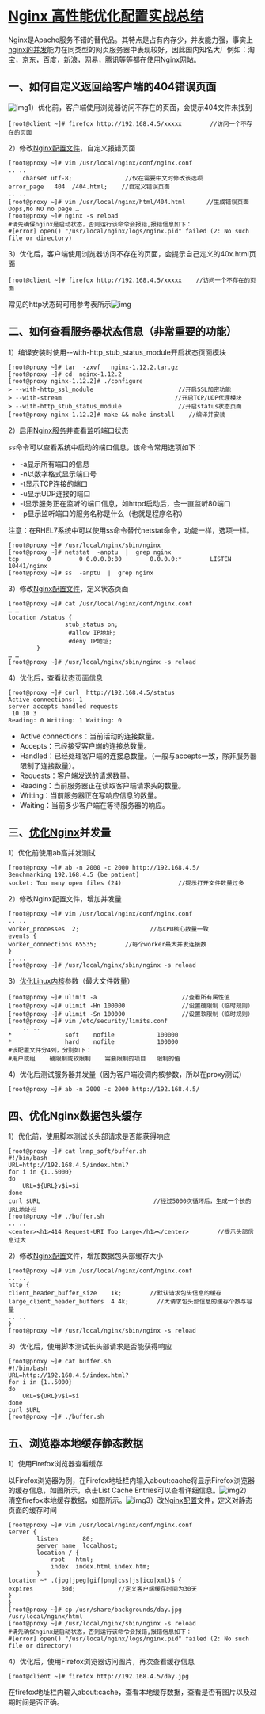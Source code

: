 # [Nginx 高性能优化配置实战总结](https://segmentfault.com/a/1190000037788252)



Nginx是Apache服务不错的替代品。其特点是占有内存少，并发能力强，事实上[nginx的并发](http://mp.weixin.qq.com/s?__biz=MzI0MDQ4MTM5NQ==&mid=2247491116&idx=2&sn=e13451256e97fa889ec81043b0d04912&chksm=e91b7b30de6cf22664b0ae92e9e326aa339e0e8b0f3d49df1cfd337fe031b779e5b63dc00369&scene=21#wechat_redirect)能力在同类型的网页服务器中表现较好，因此国内知名大厂例如：淘宝，京东，百度，新浪，网易，腾讯等等都在使用[Nginx](http://mp.weixin.qq.com/s?__biz=MzI0MDQ4MTM5NQ==&mid=2247495416&idx=1&sn=bada1264baa5cc387cc2790fb87d5fc3&chksm=e9188be4de6f02f2a79586c60d1071132b8b70a83ab268808cb08139efc21b142790195383f5&scene=21#wechat_redirect)网站。



## 一、如何自定义返回给客户端的404错误页面

![img](https://segmentfault.com/img/remote/1460000037788255)1）优化前，客户端使用浏览器访问不存在的页面，会提示404文件未找到

```
[root@client ~]# firefox http://192.168.4.5/xxxxx        //访问一个不存在的页面
```

2）修改[Nginx配置文件](http://mp.weixin.qq.com/s?__biz=MzI0MDQ4MTM5NQ==&mid=2247490919&idx=2&sn=d1bbbf3974565aa1cb41c3e9a4f3826b&chksm=e91b787bde6cf16dd8e208ec07188578d2b68683b01d7fe395a4f0372134cf8c57746b07ea42&scene=21#wechat_redirect)，自定义报错页面

```
[root@proxy ~]# vim /usr/local/nginx/conf/nginx.conf
.. ..
    charset utf-8;               //仅在需要中文时修改该选项
error_page   404  /404.html;    //自定义错误页面
.. ..
[root@proxy ~]# vim /usr/local/nginx/html/404.html      //生成错误页面
Oops,No NO no page …
[root@proxy ~]# nginx -s reload
#请先确保nginx是启动状态，否则运行该命令会报错,报错信息如下：
#[error] open() "/usr/local/nginx/logs/nginx.pid" failed (2: No such file or directory)
```

3）优化后，客户端使用浏览器访问不存在的页面，会提示自己定义的40x.html页面

```
[root@client ~]# firefox http://192.168.4.5/xxxxx    //访问一个不存在的页面
```

常见的http状态码可用参考表所示![img](https://segmentfault.com/img/remote/1460000037788256)

## 二、如何查看服务器状态信息（非常重要的功能）

1）编译安装时使用--with-http_stub_status_module开启状态页面模块

```
[root@proxy ~]# tar  -zxvf   nginx-1.12.2.tar.gz
[root@proxy ~]# cd  nginx-1.12.2
[root@proxy nginx-1.12.2]# ./configure   
> --with-http_ssl_module                        //开启SSL加密功能
> --with-stream                                //开启TCP/UDP代理模块
> --with-http_stub_status_module                //开启status状态页面
[root@proxy nginx-1.12.2]# make && make install    //编译并安装
```

2）启用[Nginx服务](http://mp.weixin.qq.com/s?__biz=MzI0MDQ4MTM5NQ==&mid=2247494790&idx=2&sn=acc3075a8b5e59824baf31a2b81b560b&chksm=e918899ade6f008cf7abb6864dbf8ca3c3e94e54c66115272a36f2df390c44ce0538ad4de1a1&scene=21#wechat_redirect)并查看监听端口状态

ss命令可以查看系统中启动的端口信息，该命令常用选项如下：

- -a显示所有端口的信息
- -n以数字格式显示端口号
- -t显示TCP连接的端口
- -u显示UDP连接的端口
- -l显示服务正在监听的端口信息，如httpd启动后，会一直监听80端口
- -p显示监听端口的服务名称是什么（也就是程序名称）

注意：在RHEL7系统中可以使用ss命令替代netstat命令，功能一样，选项一样。

```
[root@proxy ~]# /usr/local/nginx/sbin/nginx
[root@proxy ~]# netstat  -anptu  |  grep nginx
tcp        0        0 0.0.0.0:80        0.0.0.0:*        LISTEN        10441/nginx
[root@proxy ~]# ss  -anptu  |  grep nginx
```

3）修改[Nginx配置文件](http://mp.weixin.qq.com/s?__biz=MzI0MDQ4MTM5NQ==&mid=2247489371&idx=1&sn=f53d7e68964ab9178aa31dc75e43595f&chksm=e91b7247de6cfb519db17244f9a3598affe8744fb1c42661a5167349df9f80e66a80d08fa052&scene=21#wechat_redirect)，定义状态页面

```
[root@proxy ~]# cat /usr/local/nginx/conf/nginx.conf
… …
location /status {
                stub_status on;
                 #allow IP地址;
                 #deny IP地址;
        }
… …
[root@proxy ~]# /usr/local/nginx/sbin/nginx -s reload
```

4）优化后，查看状态页面信息

```
[root@proxy ~]# curl  http://192.168.4.5/status
Active connections: 1 
server accepts handled requests
 10 10 3 
Reading: 0 Writing: 1 Waiting: 0
```

- Active connections：当前活动的连接数量。
- Accepts：已经接受客户端的连接总数量。
- Handled：已经处理客户端的连接总数量。（一般与accepts一致，除非服务器限制了连接数量）。
- Requests：客户端发送的请求数量。
- Reading：当前服务器正在读取客户端请求头的数量。
- Writing：当前服务器正在写响应信息的数量。
- Waiting：当前多少客户端在等待服务器的响应。

## 三、[优化Nginx](http://mp.weixin.qq.com/s?__biz=MzI0MDQ4MTM5NQ==&mid=2247484627&idx=1&sn=8626a39ab0a9dc7d2a7bf26db7fd1ce8&chksm=e91b61cfde6ce8d924fd82809f5faeb334d50d371a4912dd0e1619c4d297937623e4cc09159e&scene=21#wechat_redirect)并发量

1）优化前使用ab高并发测试

```
[root@proxy ~]# ab -n 2000 -c 2000 http://192.168.4.5/
Benchmarking 192.168.4.5 (be patient)
socket: Too many open files (24)                //提示打开文件数量过多
```

2）修改Nginx配置文件，增加并发量

```
[root@proxy ~]# vim /usr/local/nginx/conf/nginx.conf
.. ..
worker_processes  2;                    //与CPU核心数量一致
events {
worker_connections 65535;        //每个worker最大并发连接数
}
.. ..
[root@proxy ~]# /usr/local/nginx/sbin/nginx -s reload
```

3）[优化Linux内核](http://mp.weixin.qq.com/s?__biz=MzI0MDQ4MTM5NQ==&mid=2247501408&idx=2&sn=4eea4df5f87a1570bb14eb88a32f3607&chksm=e918a37cde6f2a6ad0d47a9de817fe2d463473af6a85960382d8ae811711f6e697278728bbe7&scene=21#wechat_redirect)参数（最大文件数量）

```
[root@proxy ~]# ulimit -a                        //查看所有属性值
[root@proxy ~]# ulimit -Hn 100000                //设置硬限制（临时规则）
[root@proxy ~]# ulimit -Sn 100000                //设置软限制（临时规则）
[root@proxy ~]# vim /etc/security/limits.conf
    .. ..
*               soft    nofile            100000
*               hard    nofile            100000
#该配置文件分4列，分别如下：
#用户或组    硬限制或软限制    需要限制的项目   限制的值
```

4）优化后测试服务器并发量（因为客户端没调内核参数，所以在proxy测试）

```
[root@proxy ~]# ab -n 2000 -c 2000 http://192.168.4.5/
```

## 四、优化Nginx数据包头缓存

1）优化前，使用脚本测试长头部请求是否能获得响应

```
[root@proxy ~]# cat lnmp_soft/buffer.sh 
#!/bin/bash
URL=http://192.168.4.5/index.html?
for i in {1..5000}
do
    URL=${URL}v$i=$i
done
curl $URL                                //经过5000次循环后，生成一个长的URL地址栏
[root@proxy ~]# ./buffer.sh
.. ..
<center><h1>414 Request-URI Too Large</h1></center>        //提示头部信息过大
```

2）修改[Nginx配置](http://mp.weixin.qq.com/s?__biz=MzI0MDQ4MTM5NQ==&mid=2247488853&idx=1&sn=82a3d04d81d254bbb445fd10ad215dd9&chksm=e91b7049de6cf95f15df8264437786eb992519c45770c841bb902c01992192330424b94daf2a&scene=21#wechat_redirect)文件，增加数据包头部缓存大小

```
[root@proxy ~]# vim /usr/local/nginx/conf/nginx.conf
.. ..
http {
client_header_buffer_size    1k;        //默认请求包头信息的缓存    
large_client_header_buffers  4 4k;        //大请求包头部信息的缓存个数与容量
.. ..
}
[root@proxy ~]# /usr/local/nginx/sbin/nginx -s reload
```

3）优化后，使用脚本测试长头部请求是否能获得响应

```
[root@proxy ~]# cat buffer.sh 
#!/bin/bash
URL=http://192.168.4.5/index.html?
for i in {1..5000}
do
    URL=${URL}v$i=$i
done
curl $URL
[root@proxy ~]# ./buffer.sh
```

## 五、浏览器本地缓存静态数据

1）使用Firefox浏览器查看缓存

以Firefox浏览器为例，在Firefox地址栏内输入about:cache将显示Firefox浏览器的缓存信息，如图所示，点击List Cache Entries可以查看详细信息。![img](https://segmentfault.com/img/remote/1460000037788257)2）清空firefox本地缓存数据，如图所示。![img](https://segmentfault.com/img/remote/1460000037788258)3）改[Nginx配置](http://mp.weixin.qq.com/s?__biz=MzI0MDQ4MTM5NQ==&mid=2247489233&idx=1&sn=b437bfe717df82a5dc62bb97bbb72a4f&chksm=e91b73cdde6cfadb6908dd52c5f87deee908b800f0992b61a53bc38cf8d54405a14b4747b486&scene=21#wechat_redirect)文件，定义对静态页面的缓存时间

```
[root@proxy ~]# vim /usr/local/nginx/conf/nginx.conf
server {
        listen       80;
        server_name  localhost;
        location / {
            root   html;
            index  index.html index.htm;
        }
location ~* .(jpg|jpeg|gif|png|css|js|ico|xml)$ {
expires        30d;            //定义客户端缓存时间为30天
}
}
[root@proxy ~]# cp /usr/share/backgrounds/day.jpg /usr/local/nginx/html
[root@proxy ~]# /usr/local/nginx/sbin/nginx -s reload
#请先确保nginx是启动状态，否则运行该命令会报错,报错信息如下：
#[error] open() "/usr/local/nginx/logs/nginx.pid" failed (2: No such file or directory)
```

4）优化后，使用Firefox浏览器访问图片，再次查看缓存信息

```
[root@client ~]# firefox http://192.168.4.5/day.jpg
```

在firefox地址栏内输入about:cache，查看本地缓存数据，查看是否有图片以及过期时间是否正确。